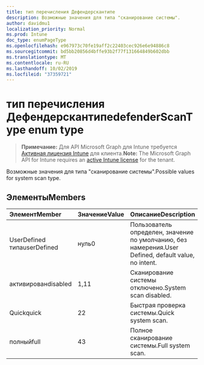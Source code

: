 ```yaml
---
title: тип перечисления Дефендерскантипе
description: Возможные значения для типа "сканирование системы".
author: davidmu1
localization_priority: Normal
ms.prod: Intune
doc_type: enumPageType
ms.openlocfilehash: e967973c70fe19aff2c22403cec926e6e94886c8
ms.sourcegitcommit: bd5bb20856d4bffe93b2f77f131664849b602dbb
ms.translationtype: MT
ms.contentlocale: ru-RU
ms.lasthandoff: 10/02/2019
ms.locfileid: "37359721"
---
```

# <a name="defenderscantype-enum-type"></a><span data-ttu-id="8ffb2-103">тип перечисления Дефендерскантипе</span><span class="sxs-lookup"><span data-stu-id="8ffb2-103">defenderScanType enum type</span></span>

> <span data-ttu-id="8ffb2-104">**Примечание:** Для API Microsoft Graph для Intune требуется [Активная лицензия Intune](https://go.microsoft.com/fwlink/?linkid=839381) для клиента.</span><span class="sxs-lookup"><span data-stu-id="8ffb2-104">**Note:** The Microsoft Graph API for Intune requires an [active Intune license](https://go.microsoft.com/fwlink/?linkid=839381) for the tenant.</span></span>

<span data-ttu-id="8ffb2-105">Возможные значения для типа "сканирование системы".</span><span class="sxs-lookup"><span data-stu-id="8ffb2-105">Possible values for system scan type.</span></span>

## <a name="members"></a><span data-ttu-id="8ffb2-106">Элементы</span><span class="sxs-lookup"><span data-stu-id="8ffb2-106">Members</span></span>
|<span data-ttu-id="8ffb2-107">Элемент</span><span class="sxs-lookup"><span data-stu-id="8ffb2-107">Member</span></span>|<span data-ttu-id="8ffb2-108">Значение</span><span class="sxs-lookup"><span data-stu-id="8ffb2-108">Value</span></span>|<span data-ttu-id="8ffb2-109">Описание</span><span class="sxs-lookup"><span data-stu-id="8ffb2-109">Description</span></span>|
|:---|:---|:---|
|<span data-ttu-id="8ffb2-110">UserDefined типа</span><span class="sxs-lookup"><span data-stu-id="8ffb2-110">userDefined</span></span>|<span data-ttu-id="8ffb2-111">нуль</span><span class="sxs-lookup"><span data-stu-id="8ffb2-111">0</span></span>|<span data-ttu-id="8ffb2-112">Пользователь определен, значение по умолчанию, без намерения.</span><span class="sxs-lookup"><span data-stu-id="8ffb2-112">User Defined, default value, no intent.</span></span>|
|<span data-ttu-id="8ffb2-113">активирован</span><span class="sxs-lookup"><span data-stu-id="8ffb2-113">disabled</span></span>|<span data-ttu-id="8ffb2-114">1,1</span><span class="sxs-lookup"><span data-stu-id="8ffb2-114">1</span></span>|<span data-ttu-id="8ffb2-115">Сканирование системы отключено.</span><span class="sxs-lookup"><span data-stu-id="8ffb2-115">System scan disabled.</span></span>|
|<span data-ttu-id="8ffb2-116">Quick</span><span class="sxs-lookup"><span data-stu-id="8ffb2-116">quick</span></span>|<span data-ttu-id="8ffb2-117">2</span><span class="sxs-lookup"><span data-stu-id="8ffb2-117">2</span></span>|<span data-ttu-id="8ffb2-118">Быстрая проверка системы.</span><span class="sxs-lookup"><span data-stu-id="8ffb2-118">Quick system scan.</span></span>|
|<span data-ttu-id="8ffb2-119">полный</span><span class="sxs-lookup"><span data-stu-id="8ffb2-119">full</span></span>|<span data-ttu-id="8ffb2-120">4</span><span class="sxs-lookup"><span data-stu-id="8ffb2-120">3</span></span>|<span data-ttu-id="8ffb2-121">Полное сканирование системы.</span><span class="sxs-lookup"><span data-stu-id="8ffb2-121">Full system scan.</span></span>|




